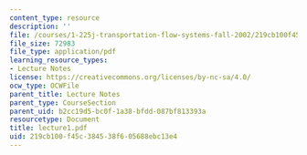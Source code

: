 ```yaml
---
content_type: resource
description: ''
file: /courses/1-225j-transportation-flow-systems-fall-2002/219cb100f45c384538f605688ebc13e4_lecture1.pdf
file_size: 72983
file_type: application/pdf
learning_resource_types:
- Lecture Notes
license: https://creativecommons.org/licenses/by-nc-sa/4.0/
ocw_type: OCWFile
parent_title: Lecture Notes
parent_type: CourseSection
parent_uid: b2cc19d5-bc0f-1a38-bfdd-087bf813393a
resourcetype: Document
title: lecture1.pdf
uid: 219cb100-f45c-3845-38f6-05688ebc13e4
---
```

